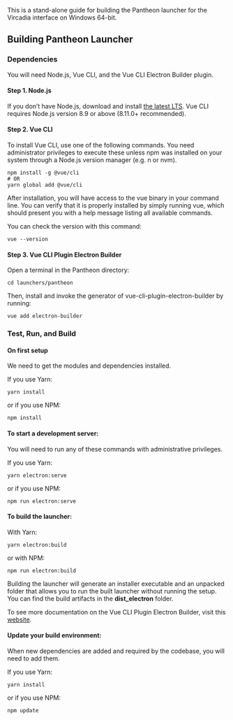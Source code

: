This is a stand-alone guide for building the Pantheon launcher for the Vircadia interface on Windows 64-bit.  

## Building Pantheon Launcher

### Dependencies

You will need Node.js, Vue CLI, and the Vue CLI Electron Builder plugin.

#### Step 1. Node.js

If you don’t have Node.js, download and install [the latest LTS](https://nodejs.org/en/). Vue CLI requires Node.js version 8.9 or above (8.11.0+ recommended).

#### Step 2. Vue CLI 

To install Vue CLI, use one of the following commands. You need administrator privileges to execute these unless npm was installed on your system through a Node.js version manager (e.g. n or nvm).

```
npm install -g @vue/cli
# OR
yarn global add @vue/cli
```

After installation, you will have access to the vue binary in your command line. You can verify that it is properly installed by simply running vue, which should present you with a help message listing all available commands.

You can check the version with this command:

```
vue --version
```

#### Step 3. Vue CLI Plugin Electron Builder

Open a terminal in the Pantheon directory:

```
cd launchers/pantheon
```

Then, install and invoke the generator of vue-cli-plugin-electron-builder by running:

```
vue add electron-builder
```

### Test, Run, and Build

#### On first setup

We need to get the modules and dependencies installed.

If you use Yarn:
```
yarn install
```
or if you use NPM:
```
npm install
```

#### To start a development server:

You will need to run any of these commands with administrative privileges.

If you use Yarn:
```
yarn electron:serve
```
or if you use NPM:
```
npm run electron:serve
```
#### To build the launcher:

With Yarn:
```
yarn electron:build
```
or with NPM:
```
npm run electron:build
```

Building the launcher will generate an installer executable and an unpacked folder that allows you to run the built launcher without running the setup. You can find the build artifacts in the **dist_electron** folder. 

To see more documentation on the Vue CLI Plugin Electron Builder, visit this [website](https://nklayman.github.io/vue-cli-plugin-electron-builder/guide/guide.html).

#### Update your build environment:

When new dependencies are added and required by the codebase, you will need to add them.

If you use Yarn:
```
yarn install
```
or if you use NPM:
```
npm update
```
